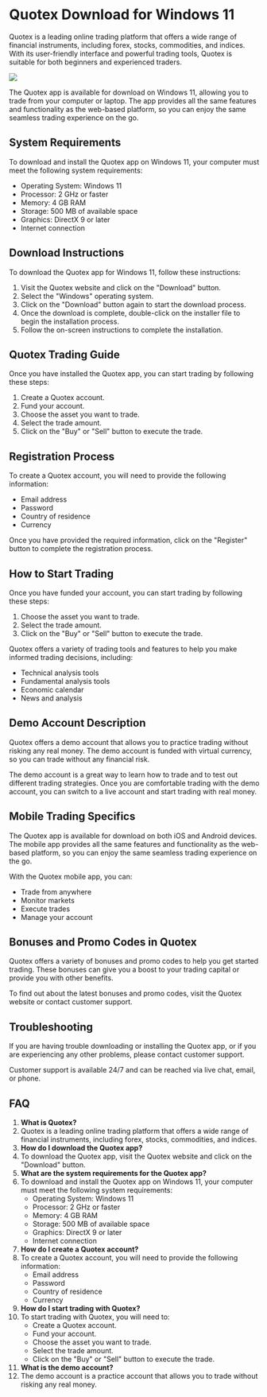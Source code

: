 # Quotex Download for Windows 11

Quotex is a leading online trading platform that offers a wide range of
financial instruments, including forex, stocks, commodities, and
indices. With its user-friendly interface and powerful trading tools,
Quotex is suitable for both beginners and experienced traders.

[![](https://static.quotex.io/files/10_en/300_250.jpg)](https://traff.sbs/brokerqxlid)

The Quotex app is available for download on Windows 11, allowing you to
trade from your computer or laptop. The app provides all the same
features and functionality as the web-based platform, so you can enjoy
the same seamless trading experience on the go.

## System Requirements

To download and install the Quotex app on Windows 11, your computer must
meet the following system requirements:

-   Operating System: Windows 11
-   Processor: 2 GHz or faster
-   Memory: 4 GB RAM
-   Storage: 500 MB of available space
-   Graphics: DirectX 9 or later
-   Internet connection

## Download Instructions

To download the Quotex app for Windows 11, follow these instructions:

1.  Visit the Quotex website and click on the "Download" button.
2.  Select the "Windows" operating system.
3.  Click on the "Download" button again to start the download
    process.
4.  Once the download is complete, double-click on the installer file to
    begin the installation process.
5.  Follow the on-screen instructions to complete the installation.

## Quotex Trading Guide

Once you have installed the Quotex app, you can start trading by
following these steps:

1.  Create a Quotex account.
2.  Fund your account.
3.  Choose the asset you want to trade.
4.  Select the trade amount.
5.  Click on the "Buy" or "Sell" button to execute the
    trade.

## Registration Process

To create a Quotex account, you will need to provide the following
information:

-   Email address
-   Password
-   Country of residence
-   Currency

Once you have provided the required information, click on the
"Register" button to complete the registration process.

## How to Start Trading

Once you have funded your account, you can start trading by following
these steps:

1.  Choose the asset you want to trade.
2.  Select the trade amount.
3.  Click on the "Buy" or "Sell" button to execute the
    trade.

Quotex offers a variety of trading tools and features to help you make
informed trading decisions, including:

-   Technical analysis tools
-   Fundamental analysis tools
-   Economic calendar
-   News and analysis

## Demo Account Description

Quotex offers a demo account that allows you to practice trading without
risking any real money. The demo account is funded with virtual
currency, so you can trade without any financial risk.

The demo account is a great way to learn how to trade and to test out
different trading strategies. Once you are comfortable trading with the
demo account, you can switch to a live account and start trading with
real money.

## Mobile Trading Specifics

The Quotex app is available for download on both iOS and Android
devices. The mobile app provides all the same features and functionality
as the web-based platform, so you can enjoy the same seamless trading
experience on the go.

With the Quotex mobile app, you can:

-   Trade from anywhere
-   Monitor markets
-   Execute trades
-   Manage your account

## Bonuses and Promo Codes in Quotex

Quotex offers a variety of bonuses and promo codes to help you get
started trading. These bonuses can give you a boost to your trading
capital or provide you with other benefits.

To find out about the latest bonuses and promo codes, visit the Quotex
website or contact customer support.

## Troubleshooting

If you are having trouble downloading or installing the Quotex app, or
if you are experiencing any other problems, please contact customer
support.

Customer support is available 24/7 and can be reached via live chat,
email, or phone.

## FAQ

1.  **What is Quotex?**
2.  Quotex is a leading online trading platform that offers a wide range
    of financial instruments, including forex, stocks, commodities, and
    indices.
3.  **How do I download the Quotex app?**
4.  To download the Quotex app, visit the Quotex website and click on
    the "Download" button.
5.  **What are the system requirements for the Quotex app?**
6.  To download and install the Quotex app on Windows 11, your computer
    must meet the following system requirements:
    -   Operating System: Windows 11
    -   Processor: 2 GHz or faster
    -   Memory: 4 GB RAM
    -   Storage: 500 MB of available space
    -   Graphics: DirectX 9 or later
    -   Internet connection
7.  **How do I create a Quotex account?**
8.  To create a Quotex account, you will need to provide the following
    information:
    -   Email address
    -   Password
    -   Country of residence
    -   Currency
9.  **How do I start trading with Quotex?**
10. To start trading with Quotex, you will need to:
    -   Create a Quotex account.
    -   Fund your account.
    -   Choose the asset you want to trade.
    -   Select the trade amount.
    -   Click on the "Buy" or "Sell" button to execute the
        trade.
11. **What is the demo account?**
12. The demo account is a practice account that allows you to trade
    without risking any real money.

